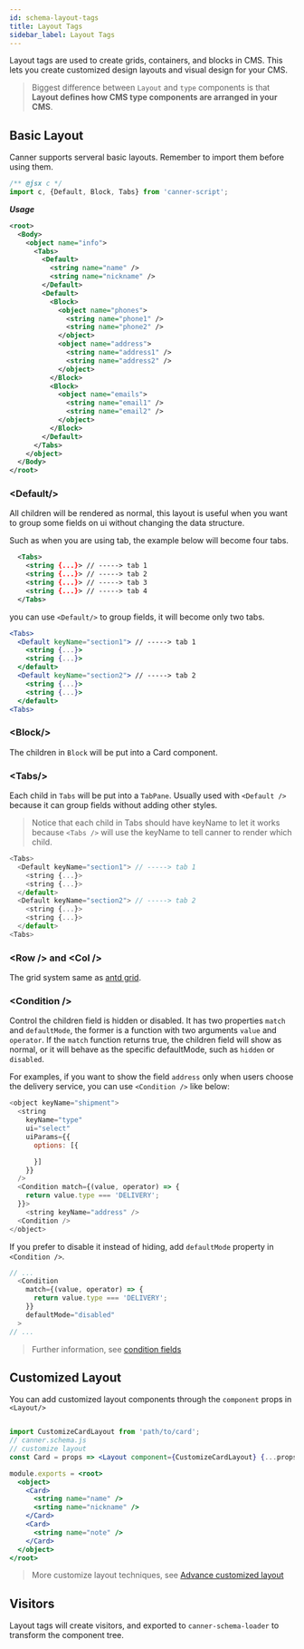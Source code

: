 ```yaml
---
id: schema-layout-tags
title: Layout Tags
sidebar_label: Layout Tags
---
```


Layout tags are used to create grids, containers, and blocks in CMS. This lets you create customized design layouts and visual design for your CMS.

> Biggest difference between `Layout` and `type` components is that **Layout defines how CMS type components are arranged in your CMS**.

## Basic Layout

Canner supports serveral basic layouts. Remember to import them before using them.

```jsx
/** @jsx c */
import c, {Default, Block, Tabs} from 'canner-script';
```

***Usage***
```xml
<root>
  <Body>
    <object name="info">
      <Tabs>
        <Default>
          <string name="name" />
          <string name="nickname" />
        </Default>
        <Default>
          <Block>
            <object name="phones">
              <string name="phone1" />
              <string name="phone2" />
            </object>
            <object name="address">
              <string name="address1" />
              <string name="address2" />
            </object>
          </Block>
          <Block>
            <object name="emails">
              <string name="email1" />
              <string name="email2" />
            </object>
          </Block>
        </Default>
      </Tabs>
    </object>
  </Body>
</root>
```

### &lt;Default/&gt;

All children will be rendered as normal, this layout is useful when you want to group some fields on ui without changing the data structure.

Such as when you are using tab, the example below will become four tabs.

```xml
  <Tabs>
    <string {...}> // -----> tab 1
    <string {...}> // -----> tab 2
    <string {...}> // -----> tab 3
    <string {...}> // -----> tab 4
  </Tabs>
```

you can use `<Default/>` to group fields, it will become only two tabs.

```jsx
<Tabs>
  <Default keyName="section1"> // -----> tab 1
    <string {...}>
    <string {...}>
  </default>
  <Default keyName="section2"> // -----> tab 2
    <string {...}>
    <string {...}>
  </default>
<Tabs>
```

### &lt;Block/&gt;

The children in `Block` will be put into a Card component.

### &lt;Tabs/&gt;

Each child in `Tabs` will be put into a `TabPane`. Usually used with `<Default />` because it can group fields without adding other styles. 

> Notice that each child in Tabs should have keyName to let it works because `<Tabs />` will use the keyName to tell canner to render which child.

```js
<Tabs>
  <Default keyName="section1"> // -----> tab 1
    <string {...}>
    <string {...}>
  </default>
  <Default keyName="section2"> // -----> tab 2
    <string {...}>
    <string {...}>
  </default>
<Tabs>
```

### &lt;Row /&gt; and &lt;Col /&gt;

The grid system same as [antd grid](https://ant.design/components/grid/).

### &lt;Condition /&gt;

Control the children field is hidden or disabled. It has two properties `match` and `defaultMode`, the former is a function with two arguments `value` and `operator`. If the `match` function returns true, the children field will show as normal, or it will behave as the specific defaultMode, such as `hidden` or `disabled`.

For examples, if you want to show the field `address` only when users choose the delivery service, you can use `<Condition />` like below:

```js
<object keyName="shipment">
  <string
    keyName="type"
    ui="select"
    uiParams={{
      options: [{

      }]
    }}
  />
  <Condition match={(value, operator) => {
    return value.type === 'DELIVERY';
  }}>
    <string keyName="address" />
  <Condition />
</object>
```

If you prefer to disable it instead of hiding, add `defaultMode` property in `<Condition />`.

```js
// ...
  <Condition
    match={(value, operator) => {
      return value.type === 'DELIVERY';
    }}
    defaultMode="disabled"
  >
// ...
```


> Further information, see [condition fields](guides-condition-fields.md)

## Customized Layout

You can add customized layout components through the `component` props in `<Layout/>`

```jsx

import CustomizeCardLayout from 'path/to/card';
// canner.schema.js
// customize layout 
const Card = props => <Layout component={CustomizeCardLayout} {...props} />;

module.exports = <root>
  <object>
    <Card>
      <string name="name" />
      <srting name="nickname" />
    </Card>
    <Card>
      <string name="note" />
    </Card>
  </object>
</root>
```

> More customize layout techniques, see [Advance customized layout](advance-customized-layout.md)
 
## Visitors

Layout tags will create visitors, and exported to `canner-schema-loader` to transform the component tree.
